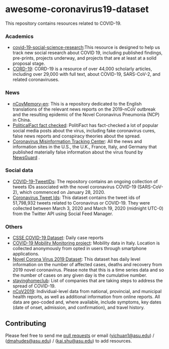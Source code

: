 # awesome-coronavirus19-dataset
This repository contains resources related to COVID-19.


### Academics
- [covid-19-social-science-research](https://github.com/natematias/covid-19-social-science-research/):This resource is designed to help us track new social research about COVID 19, including published findings, pre-prints, projects underway, and projects that are at least at a solid proposal stage.
- [CORD-19](https://www.kaggle.com/allen-institute-for-ai/CORD-19-research-challenge): CORD-19 is a resource of over 44,000 scholarly articles, including over 29,000 with full text, about COVID-19, SARS-CoV-2, and related coronaviruses. 

### News
- [nCovMemory-en](https://github.com/memoryhonest/nCovMemory-en): This is a repository dedicated to the English translations of the relevant news reports on the 2019-nCoV outbreak and the resulting epidemic of the Novel Coronavirus Pneumonia (NCP) in China.
- [PoliticalFact fact checked](https://www.politifact.com/coronavirus/): PolitiFact has fact-checked a lot of popular social media posts about the virus, including fake coronavirus cures, false news reports and conspiracy theories about the spread. 
- [Coronavirus Misinformation Tracking Center](https://www.newsguardtech.com/coronavirus-misinformation-tracking-center/):  All the news and information sites in the U.S., the U.K., France, Italy, and Germany that published materially false information about the virus found by [NewsGuard](www.newsguardtech.com) .  

### Social data
- [COVID-19-TweetIDs](https://github.com/echen102/COVID-19-TweetIDs): The repository contains an ongoing collection of tweets IDs associated with the novel coronavirus COVID-19 (SARS-CoV-2), which commenced on January 28, 2020.
- [Coronavirus Tweet Ids](https://dataverse.harvard.edu/dataset.xhtml?persistentId=doi:10.7910/DVN/LW0BTB): This dataset contains the tweet ids of 51,798,932 tweets related to Coronavirus or COVID-19. They were collected between March 3, 2020 and March 19, 2020 (midnight UTC-0) from the Twitter API using Social Feed Manager.

### Others
- [CSSE COVID-19 Dataset](https://github.com/CSSEGISandData/COVID-19/tree/master/csse_covid_19_data): Daily case reports
- [COVID-19 Mobility Monitoring project](https://covid19mm.github.io/in-progress/2020/03/13/first-report-assessment.html): Mobility data in Italy. Location is collected anonymously from opted in users through smartphone applications.
- [Novel Corona Virus 2019 Dataset](https://www.kaggle.com/sudalairajkumar/novel-corona-virus-2019-dataset): This dataset has daily level information on the number of affected cases, deaths and recovery from 2019 novel coronavirus. Please note that this is a time series data and so the number of cases on any given day is the cumulative number. 
- [stayinghomeclub](https://github.com/phildini/stayinghomeclub):  List of companies that are taking steps to address the spread of COVID-19.
- [nCoV2019](https://github.com/beoutbreakprepared/nCoV2019):  Individual-level data from national, provincial, and municipal health reports, as well as additional information from online reports. All data are geo-coded and, where available, include symptoms, key dates (date of onset, admission, and confirmation), and travel history. 


## Contributing
Please feel free to send me [pull requests](https://github.com/bigheiniu/awesome-coronavirus19-dataset/pulls) or email ([yichuan1@asu.edu](mailto:yichuan1@asu.edu)) / ([dmahudes@asu.edu](mailto:dmahudes@asu.edu)) / ([kai.shu@asu.edu](mailto:kai.shu@asu.edu)) to add resources.